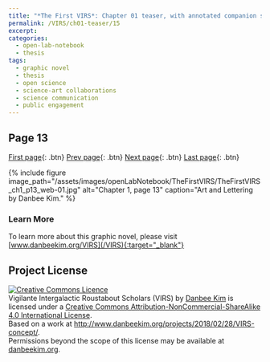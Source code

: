 ```yaml
---
title: "*The First VIRS*: Chapter 01 teaser, with annotated companion script"
permalink: /VIRS/ch01-teaser/15
excerpt: 
categories:
  - open-lab-notebook
  - thesis
tags:
  - graphic novel
  - thesis
  - open science
  - science-art collaborations
  - science communication
  - public engagement
---
```

## Page 13

[First page](http://www.danbeekim.org/VIRS/ch01-teaser/01){: .btn} [Prev page](http://www.danbeekim.org/VIRS/ch01-teaser/14){: .btn} [Next page](http://www.danbeekim.org/VIRS/ch01-teaser/16){: .btn} [Last page](http://www.danbeekim.org/VIRS/ch01-teaser/17){: .btn}

{% include figure image_path="/assets/images/openLabNotebook/TheFirstVIRS/TheFirstVIRS_ch1_p13_web-01.jpg" 
alt="Chapter 1, page 13" caption="Art and Lettering by Danbee Kim." %}

### Learn More

To learn more about this graphic novel, please visit [www.danbeekim.org/VIRS](/VIRS){:target="_blank"}

## Project License

<a rel="license" href="http://creativecommons.org/licenses/by-nc-sa/4.0/"><img alt="Creative Commons Licence" 
style="border-width:0" src="https://i.creativecommons.org/l/by-nc-sa/4.0/88x31.png" /></a><br /><span xmlns:dct="
http://purl.org/dc/terms/" property="dct:title">Vigilante Intergalactic Roustabout Scholars (VIRS)</span> by <a xmlns:cc="
http://creativecommons.org/ns#" href="danbeekim.org" property="cc:attributionName" rel="cc:attributionURL">Danbee Kim</a> 
is licensed under a <a rel="license" href="http://creativecommons.org/licenses/by-nc-sa/4.0/">Creative Commons 
Attribution-NonCommercial-ShareAlike 4.0 International License</a>.<br />Based on a work at <a xmlns:dct="
http://purl.org/dc/terms/" href="http://www.danbeekim.org/projects/2018/02/28/VIRS-concept/" rel="dct:source">
http://www.danbeekim.org/projects/2018/02/28/VIRS-concept/</a>.<br />Permissions beyond the scope of this license may be 
available at <a xmlns:cc="http://creativecommons.org/ns#" href="danbeekim.org" rel="cc:morePermissions">danbeekim.org</a>.
